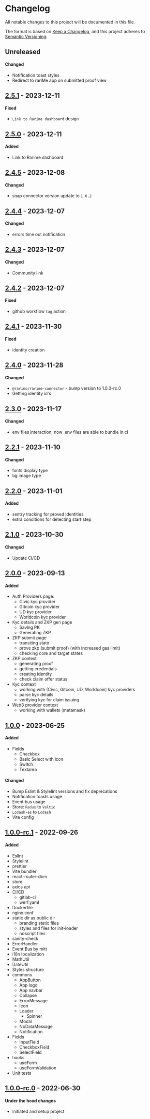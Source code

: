 # Changelog
All notable changes to this project will be documented in this file.

The format is based on [Keep a Changelog](https://keepachangelog.com/en/1.0.0/),
and this project adheres to [Semantic Versioning](https://semver.org/spec/v2.0.0.html).

## Unreleased
#### Changed
- Notification toast styles
- Redirect to rariMe app on submitted proof view

## [2.5.1] - 2023-12-11
#### Fixed
- `Link to Rarime dashboard` design

## [2.5.0] - 2023-12-11
#### Added
- Link to Rarime dashboard

## [2.4.5] - 2023-12-08
#### Changed
- snap connector version update to `1.0.2`

## [2.4.4] - 2023-12-07
#### Changed
- errors time out notification

## [2.4.3] - 2023-12-07
#### Changed
- Community link

## [2.4.2] - 2023-12-07
#### Fixed
- github workflow `tag` action

## [2.4.1] - 2023-11-30
#### Fixed
- identity creation

## [2.4.0] - 2023-11-28
#### Changed
- `@rarimo/rarime-connector` - bump version to 1.0.0-rc.0
- Getting identity id's

## [2.3.0] - 2023-11-17
#### Changed
- env files interaction, now .env files are able to bundle in ci

## [2.2.1] - 2023-11-10
#### Changed
- fonts display type
- bg image type

## [2.2.0] - 2023-11-01
#### Added
- sentry tracking for proved identities
- extra conditions for detecting start step

## [2.1.0] - 2023-10-30
#### Changed
- Update CI/CD

## [2.0.0] - 2023-09-13
#### Added
- Auth Providers page:
  - Civic kyc provider
  - Gitcoin kyc provider
  - UD kyc provider
  - Worldcoin kyc provider
- Kyc details and ZKP gen page
  - Saving PK
  - Generating ZKP
- ZKP submit page
  - transiting state
  - prove zkp (submit proof) (with increased gas limit)
  - checking core and target states
- ZKP context
  - generating proof
  - getting credentials
  - creating identity
  - check claim offer status
- Kyc context
  - working with (Civic, Gitcoin, UD, Worldcoin) kyc providers
  - parse kyc details
  - verifying kyc for claim issuing
- Web3 provider context
  - working with wallets (metamask)

## [1.0.0] - 2023-06-25
#### Added
- Fields
  - Checkbox
  - Basic Select with icon
  - Switch
  - Textarea

#### Changed
- Bump Eslint & Stylelint versions and fix deprecations
- Notification toasts usage
- Event bus usage
- Store: `Redux` to `Valtio`
- `Lodash-es` to `Lodash`
- Vite config

## [1.0.0-rc.1] - 2022-09-26
#### Added
- Eslint
- Stylelint
- prettier
- Vite bundler
- react-router-dom
- store
- axios api
- CI/CD
  - gitlab-ci
  - werf.yaml
- Dockerfile
- nginx.conf
- static dir as public dir
  - branding static files
  - styles and files for init-loader
  - noscript files
- sanity-check
- ErrorHandler
- Event Bus by mitt
- i18n localization
- MathUtil
- DateUtil
- Styles structure
- commons
  - AppButton
  - App logo
  - App navbar
  - Collapse
  - ErrorMessage
  - Icon
  - Loader
    - Spinner
  - Modal
  - NoDataMessage
  - Notification
- Fields
  - InputField
  - CheckboxField
  - SelectField
- hooks
  - useForm
  - useFormValidation
- Unit tests

## [1.0.0-rc.0] - 2022-06-30
#### Under the hood changes
- Initiated and setup project

[Unreleased]: https://gitlab.com/distributed_lab/frontend/react-template/compare/2.5.1...main
[2.5.1]: https://gitlab.com/distributed_lab/frontend/react-template/compare/2.5.0...2.5.1
[2.5.0]: https://gitlab.com/distributed_lab/frontend/react-template/compare/2.4.5...2.5.0
[2.4.5]: https://gitlab.com/distributed_lab/frontend/react-template/compare/2.4.4...2.4.5
[2.4.4]: https://gitlab.com/distributed_lab/frontend/react-template/compare/2.4.3...2.4.4
[2.4.3]: https://gitlab.com/distributed_lab/frontend/react-template/compare/2.4.2...2.4.3
[2.4.2]: https://gitlab.com/distributed_lab/frontend/react-template/compare/2.4.1...2.4.2
[2.4.1]: https://gitlab.com/distributed_lab/frontend/react-template/compare/2.4.0...2.4.1
[2.4.0]: https://gitlab.com/distributed_lab/frontend/react-template/compare/2.3.0...2.4.0
[2.3.0]: https://gitlab.com/distributed_lab/frontend/react-template/compare/2.2.1...2.3.0
[2.2.1]: https://gitlab.com/distributed_lab/frontend/react-template/compare/2.2.0...2.2.1
[2.2.0]: https://gitlab.com/distributed_lab/frontend/react-template/compare/2.1.0...2.2.0
[2.1.0]: https://gitlab.com/distributed_lab/frontend/react-template/compare/2.0.0...2.1.0
[2.0.0]: https://gitlab.com/distributed_lab/frontend/react-template/compare/1.0.0...2.0.0
[1.0.0]: https://gitlab.com/distributed_lab/frontend/react-template/compare/1.0.0-rc.1...1.0.0
[1.0.0-rc.1]: https://gitlab.com/distributed_lab/frontend/react-template/compare/1.0.0-rc.0...1.0.0-rc.1
[1.0.0-rc.0]: https://gitlab.com/distributed_lab/frontend/react-template/tags/1.0.0-rc.0
